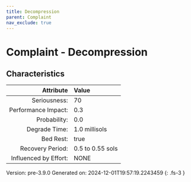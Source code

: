 ```yaml
---
title: Decompression
parent: Complaint
nav_exclude: true
---
```

# Complaint - Decompression

## Characteristics

| Attribute      | Value |
|--------:|:------|
|Seriousness:|70|
|Performance Impact:|0.3|
|Probability:|0.0|
|Degrade Time:|1.0 millisols|
|Bed Rest:|true|
|Recovery Period:|0.5 to 0.55 sols|
|Influenced by Effort:|NONE|
 

Version: pre-3.9.0 Generated on: 2024-12-01T19:57:19.2243459
{: .fs-3 }